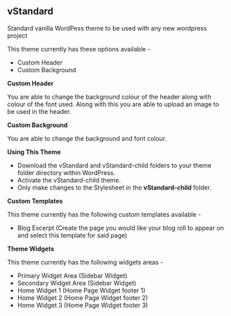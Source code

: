 **vStandard**
--

Standard vanilla WordPess theme to be used with any new wordpress project

This theme currently has these options available -

* Custom Header
* Custom Background

**Custom Header**

You are able to change the background colour of the header along with colour of the font used. Along with this you are able to upload an image to be used in the header.

**Custom Background**

You are able to change the background and font colour.

**Using This Theme**

* Download the vStandard and vStandard-child folders to your theme folder directory within WordPress.
* Activate the vStandard-child theme. 
* Only make changes to the Stylesheet in the **vStandard-child** folder.

**Custom Templates**

This theme currently has the following custom templates available -

* Blog Excerpt (Create the page you would like your blog roll to appear on and select this template for said page)

**Theme Widgets**

This theme currently has the following widgets areas -

* Primary Widget Area (Sidebar Widget)
* Secondary Widget Area (Sidebar Widget)
* Home Widget 1 (Home Page Widget footer 1)
* Home Widget 2 (Home Page Widget footer 2)
* Home Widget 3 (Home Page Widget footer 3)
